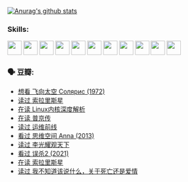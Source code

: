 
[![Anurag's github stats](https://github-readme-stats.vercel.app/api?username=w940853815)](https://github.com/anuraghazra/github-readme-stats)

### Skills:

<code><img height="32" src="https://cdn.jsdelivr.net/npm/simple-icons@v5/icons/python.svg"></code>
<code><img height="32" src="https://cdn.jsdelivr.net/npm/simple-icons@v5/icons/javascript.svg"></code>
<code><img height="32" src="https://cdn.jsdelivr.net/npm/simple-icons@v5/icons/django.svg"></code>
<code><img height="32" src="https://cdn.jsdelivr.net/npm/simple-icons@v5/icons/flask.svg"></code>
<code><img height="32" src="https://cdn.jsdelivr.net/npm/simple-icons@v5/icons/vuetify.svg"></code>
<code><img height="32" src="https://cdn.jsdelivr.net/npm/simple-icons@v5/icons/git.svg"></code>
<code><img height="32" src="https://cdn.jsdelivr.net/npm/simple-icons@v5/icons/docker.svg"></code>
<code><img height="32" src="https://cdn.jsdelivr.net/npm/simple-icons@v5/icons/postgresql.svg"></code>
<code><img height="32" src="https://cdn.jsdelivr.net/npm/simple-icons@v5/icons/elasticsearch.svg"></code>
<code><img height="32" src="https://cdn.jsdelivr.net/npm/simple-icons@v5/icons/macos.svg"></code>
<code><img height="32" src="https://cdn.jsdelivr.net/npm/simple-icons@v5/icons/linux.svg"></code>

### 🗣 豆瓣:

<!-- DOUBAN-ACTIVITIES:START -->
- [想看 飞向太空 Солярис‎ (1972)](https://www.douban.com/people/136069238/status/3792219567/?_i=47052287)
- [读过 索拉里斯星](https://www.douban.com/people/136069238/status/3792213928/?_i=47052287)
- [在读 Linux内核深度解析](https://www.douban.com/people/136069238/status/3790997133/?_i=47052287)
- [在读 普京传](https://www.douban.com/people/136069238/status/3786411478/?_i=47052287)
- [读过 运维前线](https://www.douban.com/people/136069238/status/3786410747/?_i=47052287)
- [看过 思维空间 Anna‎ (2013)](https://www.douban.com/people/136069238/status/3786092531/?_i=47052287)
- [读过 李光耀观天下](https://www.douban.com/people/136069238/status/3779830661/?_i=47052287)
- [看过 误杀2‎ (2021)](https://www.douban.com/people/136069238/status/3779360592/?_i=47052287)
- [在读 索拉里斯星](https://www.douban.com/people/136069238/status/3779002317/?_i=47052287)
- [读过 我不知道该说什么，关于死亡还是爱情](https://www.douban.com/people/136069238/status/3778409279/?_i=47052287)
<!-- DOUBAN-ACTIVITIES:END -->
<!--
**w940853815/w940853815** is a ✨ _special_ ✨ repository because its `README.md` (this file) appears on your GitHub profile.

Here are some ideas to get you started:

- 🔭 I’m currently working on ...
- 🌱 I’m currently learning ...
- 👯 I’m looking to collaborate on ...
- 🤔 I’m looking for help with ...
- 💬 Ask me about ...
- 📫 How to reach me: ...
- 😄 Pronouns: ...
- ⚡ Fun fact: ...
-->
